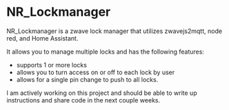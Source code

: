 # NR_Lockmanager
NR_Lockmanager is a zwave lock manager that utilizes zwavejs2mqtt, node red, and Home Assistant.   

It allows you to manage multiple locks and has the following features:

* supports 1 or more locks
* allows you to turn access on or off to each lock by user
* allows for a single pin change to push to all locks.
 
I am actively working on this project and should be able to write up instructions and share code in the next couple weeks.

